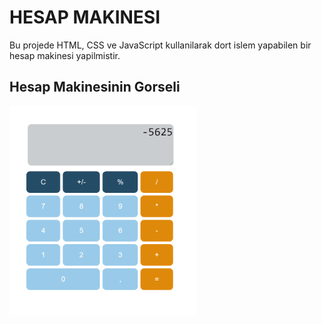 # HESAP MAKINESI
Bu projede HTML, CSS ve JavaScript kullanilarak dort islem yapabilen bir hesap makinesi yapilmistir.

## Hesap Makinesinin Gorseli

<img src="img/hesapmakinesi.png" width="300">